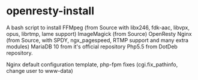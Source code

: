openresty-install
=================

A bash script to install 
FFMpeg (from Source with libx246, fdk-aac, libvpx, opus, librtmp, lame support)
ImageMagick (from Source)
OpenResty Nginx (from Source, with SPDY, ngx_pagespeed, RTMP support and many extra modules)
MariaDB 10 from it's official repository
Php5.5 from DotDeb repository.

Nginx default configuration template,
php-fpm fixes (cgi.fix_pathinfo, change user to www-data)
